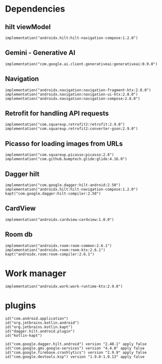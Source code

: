 # Dependencies

##   hilt viewModel
    implementation("androidx.hilt:hilt-navigation-compose:1.2.0")

##   Gemini - Generative AI
    implementation("com.google.ai.client.generativeai:generativeai:0.9.0")

##    Navigation
    implementation("androidx.navigation:navigation-fragment-ktx:2.8.0")
    implementation("androidx.navigation:navigation-ui-ktx:2.8.0")
    implementation("androidx.navigation:navigation-compose:2.8.0")

##    Retrofit for handling API requests
    implementation("com.squareup.retrofit2:retrofit:2.9.0")
    implementation("com.squareup.retrofit2:converter-gson:2.9.0")

##   Picasso for loading images from URLs
    implementation("com.squareup.picasso:picasso:2.8")
    implementation("com.github.bumptech.glide:glide:4.16.0")

##   Dagger hilt
    implementation("com.google.dagger:hilt-android:2.50")
    implementation("androidx.hilt:hilt-navigation-compose:1.2.0")
    kapt("com.google.dagger:hilt-compiler:2.50")

##   CardView
    implementation("androidx.cardview:cardview:1.0.0")

##   Room db
    implementation("androidx.room:room-common:2.6.1")
    implementation("androidx.room:room-ktx:2.6.1")
    kapt("androidx.room:room-compiler:2.6.1")

#   Work manager
    implementation("androidx.work:work-runtime-ktx:2.9.0")


#  plugins
 
    id("com.android.application")
    id("org.jetbrains.kotlin.android")
    id("org.jetbrains.kotlin.kapt")
    id("dagger.hilt.android.plugin")
    id("kotlin-kapt")

    id("com.google.dagger.hilt.android") version "2.48.1" apply false
    id("com.google.gms.google-services") version "4.4.0" apply false
    id("com.google.firebase.crashlytics") version "2.9.9" apply false
    id("com.google.devtools.ksp") version "1.9.0-1.0.13" apply false
